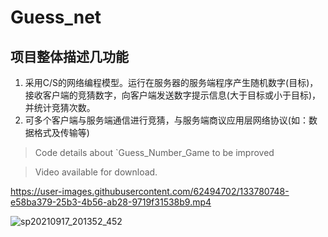 # Guess_net

## 项目整体描述几功能
1. 采用C/S的网络编程模型。运行在服务器的服务端程序产生随机数字(目标)，接收客户端的竞猜数字，向客户端发送数字提示信息(大于目标或小于目标)，并统计竞猜次数。
2. 可多个客户端与服务端通信进行竞猜，与服务端商议应用层网络协议(如：数据格式及传输等)

> Code details about `Guess_Number_Game to be improved

> Video available for download. 


https://user-images.githubusercontent.com/62494702/133780748-e58ba379-25b3-4b56-ab28-9719f31538b9.mp4

![sp20210917_201352_452](https://user-images.githubusercontent.com/62494702/133781256-c5782b08-4216-4bed-9693-bb151c10a6ae.png)
